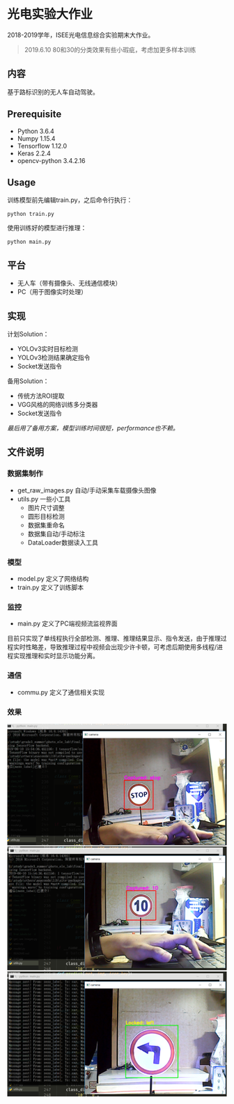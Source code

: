 # 光电实验大作业
2018-2019学年，ISEE光电信息综合实验期末大作业。

> 2019.6.10
80和30的分类效果有些小瑕疵，考虑加更多样本训练

## 内容
基于路标识别的无人车自动驾驶。

## Prerequisite
* Python 3.6.4
* Numpy 1.15.4
* Tensorflow 1.12.0
* Keras 2.2.4
* opencv-python 3.4.2.16

## Usage
训练模型前先编辑train.py，之后命令行执行：
```shell
python train.py
```

使用训练好的模型进行推理：
```shell
python main.py
```

## 平台
* 无人车（带有摄像头、无线通信模块）
* PC（用于图像实时处理）

## 实现
计划Solution：
* YOLOv3实时目标检测
* YOLOv3检测结果确定指令
* Socket发送指令

备用Solution：
* 传统方法ROI提取
* VGG风格的网络训练多分类器
* Socket发送指令

*最后用了备用方案，模型训练时间很短，performance也不赖。*

## 文件说明
### 数据集制作
* get_raw_images.py 自动/手动采集车载摄像头图像
* utils.py 一些小工具
    * 图片尺寸调整
    * 圆形目标检测
    * 数据集重命名
    * 数据集自动/手动标注
    * DataLoader数据读入工具

### 模型
* model.py 定义了网络结构
* train.py 定义了训练脚本

### 监控
* main.py 定义了PC端视频流监视界面

目前只实现了单线程执行全部检测、推理、推理结果显示、指令发送，由于推理过程实时性略差，导致推理过程中视频会出现少许卡顿，可考虑后期使用多线程/进程实现推理和实时显示功能分离。

### 通信
* commu.py 定义了通信相关实现

### 效果
![s1](./samples/sample1.png)
![s2](./samples/sample2.png)
![s3](./samples/sample3.png)